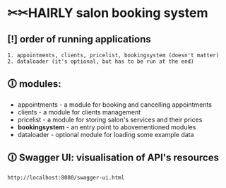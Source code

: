 # ✂✂HAIRLY salon booking system

## [!] order of running applications
```
1. appointments, clients, pricelist, bookingsystem (doesn't matter)
2. dataloader (it's optional, but has to be run at the end)
```

## 🛈 modules:
* appointments - a module for booking and cancelling appointments 
* clients - a module for clients management
* pricelist - a module for storing salon's services and their prices
* **bookingsystem** - an entry point to abovementioned modules
* dataloader - optional module for loading some example data


## 🛈 Swagger UI: visualisation of API's resources
```
http://localhost:8080/swagger-ui.html
```
